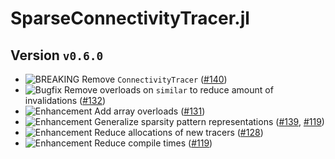 # SparseConnectivityTracer.jl

## Version `v0.6.0`
* ![BREAKING][badge-breaking] Remove `ConnectivityTracer` ([#140][pr-140])
* ![Bugfix][badge-bugfix] Remove overloads on `similar` to reduce amount of invalidations  ([#132][pr-132])
* ![Enhancement][badge-enhancement] Add array overloads ([#131][pr-131])
* ![Enhancement][badge-enhancement] Generalize sparsity pattern representations ([#139][pr-139], [#119][pr-119])
* ![Enhancement][badge-enhancement] Reduce allocations of new tracers ([#128][pr-128])
* ![Enhancement][badge-enhancement] Reduce compile times ([#119][pr-119])

[pr-140]: https://github.com/adrhill/SparseConnectivityTracer.jl/pull/140
[pr-139]: https://github.com/adrhill/SparseConnectivityTracer.jl/pull/139
[pr-132]: https://github.com/adrhill/SparseConnectivityTracer.jl/pull/132
[pr-131]: https://github.com/adrhill/SparseConnectivityTracer.jl/pull/131
[pr-128]: https://github.com/adrhill/SparseConnectivityTracer.jl/pull/128
[pr-126]: https://github.com/adrhill/SparseConnectivityTracer.jl/pull/126
[pr-119]: https://github.com/adrhill/SparseConnectivityTracer.jl/pull/119

<!--
# Badges
![BREAKING][badge-breaking]
![Deprecation][badge-deprecation]
![Feature][badge-feature]
![Enhancement][badge-enhancement]
![Bugfix][badge-bugfix]
![Experimental][badge-experimental]
![Maintenance][badge-maintenance]
![Documentation][badge-docs]
-->

[badge-breaking]: https://img.shields.io/badge/BREAKING-red.svg
[badge-deprecation]: https://img.shields.io/badge/deprecation-orange.svg
[badge-feature]: https://img.shields.io/badge/feature-green.svg
[badge-enhancement]: https://img.shields.io/badge/enhancement-blue.svg
[badge-bugfix]: https://img.shields.io/badge/bugfix-purple.svg
[badge-security]: https://img.shields.io/badge/security-black.svg
[badge-experimental]: https://img.shields.io/badge/experimental-lightgrey.svg
[badge-maintenance]: https://img.shields.io/badge/maintenance-gray.svg
[badge-docs]: https://img.shields.io/badge/docs-orange.svg